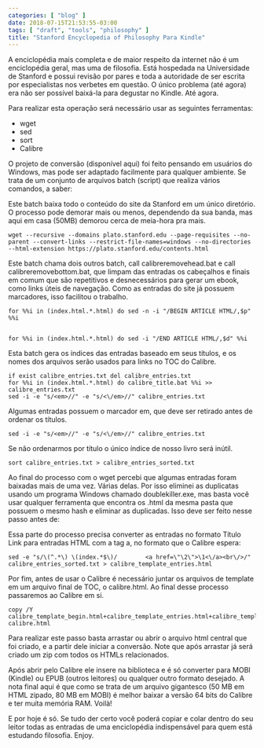 ```yaml
---
categories: [ "blog" ]
date: 2018-07-15T21:53:55-03:00
tags: [ "draft", "tools", "philosophy" ]
title: "Stanford Encyclopedia of Philosophy Para Kindle"
---
```

A enciclopédia mais completa e de maior respeito da internet não é um enciclopédia geral, mas uma de filosofia. Está hospedada na Universidade de Stanford e possui revisão por pares e toda a autoridade de ser escrita por especialistas nos verbetes em questão. O único problema (até agora) era não ser possível baixá-la para degustar no Kindle. Até agora.

Para realizar esta operação será necessário usar as seguintes ferramentas:

 - wget
 - sed
 - sort
 - Calibre

O projeto de conversão (disponível aqui) foi feito pensando em usuários do Windows, mas pode ser adaptado facilmente para qualquer ambiente. Se trata de um conjunto de arquivos batch (script) que realiza vários comandos, a saber:


Este batch baixa todo o conteúdo do site da Stanford em um único diretório. O processo pode demorar mais ou menos, dependendo da sua banda, mas aqui em casa (50MB) demorou cerca de meia-hora pra mais.

    wget --recursive --domains plato.stanford.edu --page-requisites --no-parent --convert-links --restrict-file-names=windows --no-directories --html-extension https://plato.stanford.edu/contents.html 


Este batch chama dois outros batch, call calibreremovehead.bat e call calibreremovebottom.bat, que limpam das entradas os cabeçalhos e finais em comum que são repetitivos e desnecessários para gerar um ebook, como links úteis de navegação. Como as entradas do site já possuem marcadores, isso facilitou o trabalho.


    for %%i in (index.html.*.html) do sed -n -i "/BEGIN ARTICLE HTML/,$p" %%i


    for %%i in (index.html.*.html) do sed -i "/END ARTICLE HTML/,$d" %%i


Esta batch gera os índices das entradas baseado em seus títulos, e os nomes dos arquivos serão usados para links no TOC do Calibre.

    if exist calibre_entries.txt del calibre_entries.txt
    for %%i in (index.html.*.html) do calibre_title.bat %%i >> calibre_entries.txt
    sed -i -e "s/<em>//" -e "s/<\/em>//" calibre_entries.txt


Algumas entradas possuem o marcador em, que deve ser retirado antes de ordenar os títulos.

    sed -i -e "s/<em>//" -e "s/<\/em>//" calibre_entries.txt


Se não ordenarmos por título o único índice de nosso livro será inútil.

    sort calibre_entries.txt > calibre_entries_sorted.txt


Ao final do processo com o wget percebi que algumas entradas foram baixadas mais de uma vez. Várias delas. Por isso eliminei as duplicatas usando um programa Windows chamado doublekiller.exe, mas basta você usar qualquer ferramenta que encontra os .html da mesma pasta que possuem o mesmo hash e eliminar as duplicadas. Isso deve ser feito nesse passo antes de:


Essa parte do processo precisa converter as entradas no formato Título Link para entradas HTML com a tag a, no formato que o Calibre espera:

    sed -e "s/\(^.*\) \(index.*$\)/        <a href=\"\2\">\1<\/a><br\/>/" calibre_entries_sorted.txt > calibre_template_entries.html


Por fim, antes de usar o Calibre é necessário juntar os arquivos de template em um arquivo final de TOC, o calibre.html. Ao final desse processo passaremos ao Calibre em si.

    copy /Y calibre_template_begin.html+calibre_template_entries.html+calibre_template_end.html calibre.html


Para realizar este passo basta arrastar ou abrir o arquivo html central que foi criado, e a partir dele iniciar a conversão. Note que após arrastar já será criado um zip com todos os HTMLs relacionados.


Após abrir pelo Calibre ele insere na biblioteca e é só converter para MOBI (Kindle) ou EPUB (outros leitores) ou qualquer outro formato desejado. A nota final aqui é que como se trata de um arquivo gigantesco (50 MB em HTML zipado, 80 MB em MOBI) é melhor baixar a versão 64 bits do Calibre e ter muita memória RAM. Voilà!

E por hoje é só. Se tudo der certo você poderá copiar e colar dentro do seu leitor todas as entradas de uma enciclopédia indispensável para quem está estudando filosofia. Enjoy.
